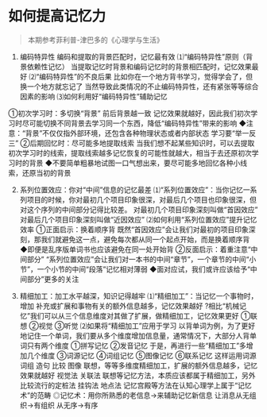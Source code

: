 # 如何提高记忆力
> 本期参考菲利普-津巴多的《心理学与生活》
1. 编码特异性
编码和提取的背景匹配时，记忆最有效
⑴“编码特异性”原则（背景依赖性记忆）
当提取记忆时背景和编码记忆时的背景相匹配时，记忆效果最好
⑵“编码特异性”的不良后果
比如你在一个地方背书学习，觉得学会了，但换一个地方就忘记了
当然导致此类情况的不止编码特异性，还有紧张等等综合因素的影响
⑶如何利用好“编码特异性”辅助记忆

①初次学习时：多切换“背景”
前后背景越一致 记忆效果就越好，因此我们初次学习时尽可能切换不同背景去学习同一个东西，降低“编码特异性”带来的影响
◆注意：“背景”不仅仅指外部环境，还包含各种物理状态或者内部状态
学习要“举一反三”
②后期回忆时：尽可能多地提取线索
当我们想不起某些知识时，可以去提取初次学习时的线索，提取线索越多记忆恢复的可能性就越大，相当于去还原初次学习时的背景
◆不要简单粗暴地试图一口气想出来，要尽可能多地回忆各种小线索，还原当初的背景

2. 系列位置效应：你对“中间”信息的记忆最差
⑴“系列位置效应”：当你记忆一系列项目的时候，你对最初几个项目印象很深，对最后几个项目也印象很深，但对这个序列的中间部分记得比较差。
对最初几个项目印象深刻叫做“首因效应”
对最后几个项目印象深刻叫做“近因效应”
⑵如何利用“系列位置效应”提升记忆效率
①正面启示：换着顺序背
既然“首因效应”会让我们对最初的项目印象深刻，那我们就避免这一点，避免每次都从同一个起点开始，而是换着顺序背
◆即便是乱序版单词书也应该避免在同一处开始背
②反面启示：着重注意“中间部分”
“系列位置效应”会让我们对一本书的中间“章节”，一个章节的中间“小节”，一个小节的中间“段落”记忆相对薄弱
◆面对应试，我们或许应该给予“中间部分”更多的关注

3. 精细加工：加工水平越深，知识记得越牢
⑴“精细加工”：当记忆一个事物时，增加 补充或扩展和事物有关的额外信息越多，记忆效果越好
?相比“机械记忆”我们可以从三个信息维度对其做了扩展，做精细加工，记忆效果更好
①联想 ②视觉 ③听觉
⑵如果将“精细加工”应用于学习
以背单词为例，为了更好地记住一个单词，我们要从多个维度增加信息量，通常情况下，大部分人背单词只有两个维度
①拼写记忆 ②发音记忆
于是，再进行一些“精细加工”多增加几个维度
③词源记忆 ④词组记忆 ⑤图像记忆 ⑥联系记忆
这样运用词源 词组 造句 比较 图像 联想，等等多维度精细加工，扩展的额外信息越多，记忆效果就越好
视觉法 关联法 联想等记忆方法，本质应该都属于精细加工，另外比较流行的定桩法 挂钩法 地点法 记忆宫殿等方法在认知心理学上属于“记忆术”的范畴
◎记忆术：用你所熟悉的老信息→来辅助记忆新信息
让消息从无组织→有组织 从无序→有序